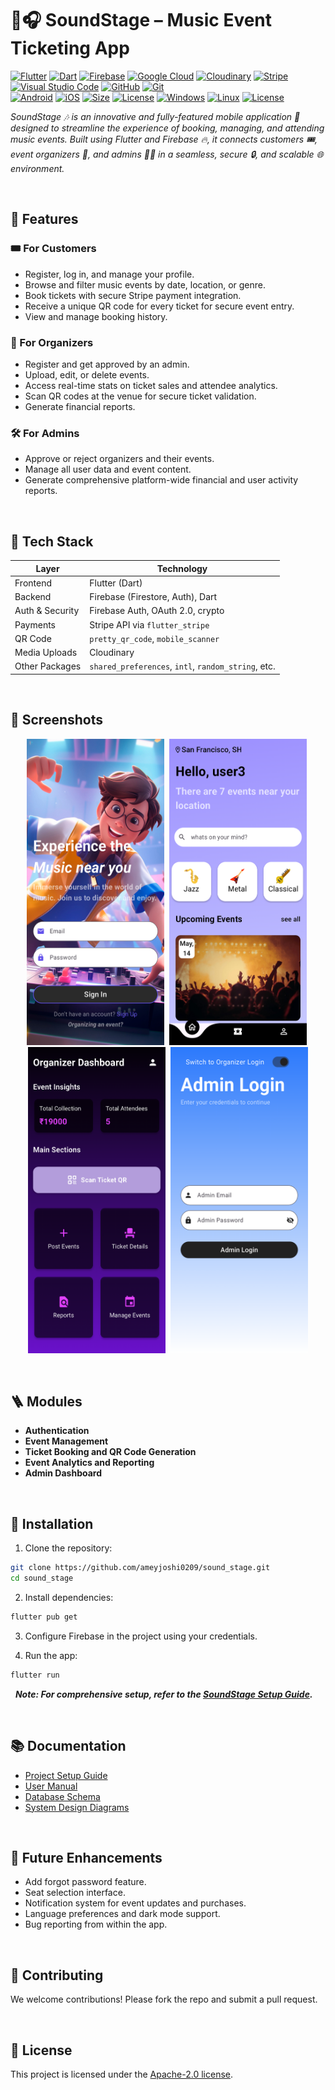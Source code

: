 # 🎵🎧 SoundStage – Music Event Ticketing App
[![Flutter](https://img.shields.io/badge/flutter-0061F2.svg?style=flat&logo=flutter&logoColor=white)](https://flutter.dev/)
[![Dart](https://img.shields.io/badge/dart-87CEEB.svg?style=flat&logo=dart&logoColor=white)](https://dart.dev/)
[![Firebase](https://img.shields.io/badge/firebase-ffca28.svg?style=flat&logo=firebase&logoColor=black)](https://firebase.google.com/)
[![Google Cloud](https://img.shields.io/badge/google%20cloud-0F9D58.svg?style=flat&logo=google-cloud&logoColor=white)](https://cloud.google.com/)
[![Cloudinary](https://img.shields.io/badge/cloudinary-3448C5.svg?style=flat&logo=cloudinary&logoColor=white)](https://cloudinary.com/)
[![Stripe](https://img.shields.io/badge/stripe-9B4DE5.svg?style=flat&logo=stripe&logoColor=white)](https://stripe.com/)
[![Visual Studio Code](https://img.shields.io/badge/Visual%20Studio%20Code-0078d7.svg?style=flat&logo=visual-studio-code&logoColor=white)](https://code.visualstudio.com/)
[![GitHub](https://img.shields.io/badge/GitHub-181717?style=flat&logo=github&logoColor=white)](https://github.com/)
[![Git](https://img.shields.io/badge/git-F05032.svg?style=flat&logo=git&logoColor=white)](https://git-scm.com/)<br>
[![Android](https://img.shields.io/badge/android-4CAF50.svg?style=flat&logo=android&logoColor=white)](https://www.android.com/)
[![iOS](https://img.shields.io/badge/iOS-000000.svg?style=flat&logo=apple&logoColor=white)](https://www.apple.com/ios/)
[![Size](https://4.vercel.app/github/size/ameyjoshi0209/sound_stage?icon=github)](src)
[![License](https://img.shields.io/badge/license-Apache%202.0-blue.svg)](https://opensource.org/licenses/Apache-2.0)
[![Windows](https://badgen.net/badge/icon/windows?icon=windows&label)](https://microsoft.com/windows/)
[![Linux](https://badgen.net/badge/icon/linux?icon=linux&label)](https://www.linux.org/)
[![License](https://img.shields.io/badge/license-Apache%202.0-blue.svg)](https://opensource.org/licenses/Apache-2.0)
<br>

_SoundStage 🎶 is an innovative and fully-featured mobile application 📱 designed to streamline the experience of booking, managing, and attending music events. Built using Flutter and Firebase 🔥, it connects customers 🎟️, event organizers 🎤, and admins 👨‍💻 in a seamless, secure 🔒, and scalable 🌐 environment._

&nbsp;
## 🚀 Features

### 🎟️ For Customers
- Register, log in, and manage your profile.
- Browse and filter music events by date, location, or genre.
- Book tickets with secure Stripe payment integration.
- Receive a unique QR code for every ticket for secure event entry.
- View and manage booking history.

### 🎤 For Organizers
- Register and get approved by an admin.
- Upload, edit, or delete events.
- Access real-time stats on ticket sales and attendee analytics.
- Scan QR codes at the venue for secure ticket validation.
- Generate financial reports.

### 🛠️ For Admins
- Approve or reject organizers and their events.
- Manage all user data and event content.
- Generate comprehensive platform-wide financial and user activity reports.


&nbsp;
## 🧱 Tech Stack

| Layer         | Technology |
|---------------|------------|
| Frontend      | Flutter (Dart) |
| Backend       | Firebase (Firestore, Auth), Dart |
| Auth & Security | Firebase Auth, OAuth 2.0, crypto |
| Payments      | Stripe API via `flutter_stripe` |
| QR Code       | `pretty_qr_code`, `mobile_scanner` |
| Media Uploads | Cloudinary |
| Other Packages | `shared_preferences`, `intl`, `random_string`, etc. |


&nbsp;
## 📱 Screenshots

<p align="center">
  <img src="docs/images/user_login.png" alt="Login Screen" height=490 width=220 />&nbsp;
  <img src="docs/images/user_home.png" alt="Home Screen" height=490 width=220 />&nbsp;
  <img src="docs/images/org_dash.png" alt="Organizer Dashboard" height=490 width=220 />&nbsp;
  <img src="docs/images/admin_login.png" alt="Organizer Dashboard" height=490 width=220 />
</p>


&nbsp;
## 🪜 Modules

- **Authentication**
- **Event Management**
- **Ticket Booking and QR Code Generation**
- **Event Analytics and Reporting**
- **Admin Dashboard**


&nbsp;
## 🔧 Installation

1. Clone the repository:

```bash
git clone https://github.com/ameyjoshi0209/sound_stage.git
cd sound_stage
```

2. Install dependencies:

```bash
flutter pub get
```

3. Configure Firebase in the project using your credentials.

4. Run the app:

```bash
flutter run
```

&nbsp;
_**Note: For comprehensive setup, refer to the [SoundStage Setup Guide]().**_

&nbsp;
## 📚 Documentation

- [Project Setup Guide](#)
- [User Manual](docs/manual.md)
- [Database Schema](docs/schema.md)
- [System Design Diagrams](docs/design_diagrams.md)


&nbsp;
## 🧠 Future Enhancements

- Add forgot password feature.
- Seat selection interface.
- Notification system for event updates and purchases.
- Language preferences and dark mode support.
- Bug reporting from within the app.


&nbsp;
## 🤝 Contributing

We welcome contributions! Please fork the repo and submit a pull request.


&nbsp;
## 📖 License

This project is licensed under the [Apache-2.0 license](LICENSE).